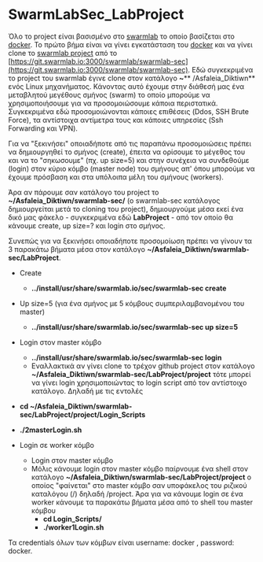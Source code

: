 # SwarmLabSec_LabProject

Όλο το project είναι βασισμένο στο [swarmlab](http://docs.swarmlab.io/SwarmLab-HowTos/labs/sec/sec.adoc.html) το οποίο βασίζεται στο [docker](http://docs.swarmlab.io/SwarmLab-HowTos/labs/Howtos/docker/install.adoc.html). Το πρώτο βήμα είναι να γίνει εγκατάσταση του [docker](http://docs.swarmlab.io/SwarmLab-HowTos/labs/Howtos/docker/install.adoc.html) και να γίνει clone το [swarmlab project](http://docs.swarmlab.io/SwarmLab-HowTos/labs/sec/sec.adoc.html) από το [https://git.swarmlab.io:3000/swarmlab/swarmlab-sec](https://git.swarmlab.io:3000/swarmlab/swarmlab-sec). Εδώ συγκεκριμένα το project του swarmlab έγινε clone στον κατάλογο **~**** /Asfaleia\_Diktiwn** ενός Linux μηχανήματος. Κάνοντας αυτό έχουμε στην διάθεσή μας ένα μεταβλητού μεγέθους σμήνος (swarm) το οποίο μπορούμε να χρησιμοποιήσουμε για να προσομοιώσουμε κάποια περιστατικά. Συγκεκριμένα εδώ προσομοιώνονται κάποιες επιθέσεις (Ddos, SSH Brute Force), τα αντίστοιχα αντίμετρα τους και κάποιες υπηρεσίες (Ssh Forwarding και VPN).

Για να &quot;ξεκινήσει&quot; οποιαδήποτε από τις παραπάνω προσομοιώσεις πρέπει να δημιουργηθεί το σμήνος (create), έπειτα να ορίσουμε το μέγεθος του και να το &quot;σηκωσουμε&quot; (πχ. up size=5) και στην συνέχεια να συνδεθούμε (login) στον κύριο κόμβο (master node) του σμήνους απ&#39; όπου μπορούμε να έχουμε πρόσβαση και στα υπόλοιπα μέλη του σμήνους (workers).

Άρα αν πάρουμε σαν κατάλογο του project το **~/Asfaleia\_Diktiwn/swarmlab-sec/** (ο swarmlab-sec κατάλογος δημιουργείται μετά το cloning του project), δημιουργούμε μέσα εκεί ένα δικό μας φάκελο - συγκεκριμένα εδώ **LabProject** - από τον οποίο θα κάνουμε create, up size=? και login στο σμήνος.

Συνεπώς για να ξεκινήσει οποιαδήποτε προσομοίωση πρέπει να γίνουν τα 3 παρακάτω βήματα μέσα στον κατάλογο **~/Asfaleia\_Diktiwn/swarmlab-sec/LabProject**.

- Create

  - **../install/usr/share/swarmlab.io/sec/swarmlab-sec create**

- Up size=5 (για ένα σμήνος με 5 κόμβους συμπεριλαμβανομένου του master)

  - **../install/usr/share/swarmlab.io/sec/swarmlab-sec up size=5**

- Login στον master κόμβο

  - **../install/usr/share/swarmlab.io/sec/swarmlab-sec login**
  - Εναλλακτικά αν γίνει clone το τρέχον github project στον κατάλογο **~/Asfaleia\_Diktiwn/swarmlab-sec/LabProject/project** τότε μπορεί να γίνει login χρησιμοποιώντας το login script από τον αντίστοιχο κατάλογο. Δηλαδή με τις εντολές

- **cd ~/Asfaleia\_Diktiwn/swarmlab-sec/LabProject/project/Login\_Scripts**
- **./2masterLogin.sh**

- Login σε worker κόμβο

  - Login στον master κόμβο
  - Μόλις κάνουμε login στον master κόμβο παίρνουμε ένα shell στον κατάλογο **~/Asfaleia\_Diktiwn/swarmlab-sec/LabProject/project** ο οποίος &quot;φαίνεται&quot; στο master κόμβο σαν υποφάκελος του ριζικού καταλόγου (/) δηλαδή /project. Άρα για να κάνουμε login σε ένα worker κάνουμε τα παρακάτω βήματα μέσα από το shell του master κόμβου
    - **cd Login\_Scripts/**
    - **./worker1Login.sh**

Τα credentials όλων των κόμβων είναι username: docker , password: docker.
